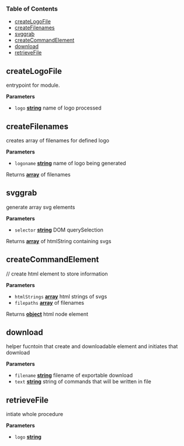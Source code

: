 <!-- Generated by documentation.js. Update this documentation by updating the source code. -->

### Table of Contents

-   [createLogoFile][1]
-   [createFilenames][2]
-   [svggrab][3]
-   [createCommandElement][4]
-   [download][5]
-   [retrieveFile][6]

## createLogoFile

entrypoint for module.

**Parameters**

-   `logo` **[string][7]** name of logo processed

## createFilenames

creates array of filenames for defined logo

**Parameters**

-   `logoname` **[string][7]** name of logo being generated

Returns **[array][8]** of filenames

## svggrab

generate array svg elements

**Parameters**

-   `selector` **[string][7]** DOM querySelection

Returns **[array][8]** of htmlString containing svgs

## createCommandElement

// create html element to store information

**Parameters**

-   `htmlStrings` **[array][8]** html strings of svgs
-   `filepaths` **[array][8]** of filenames

Returns **[object][9]** html node element

## download

helper fucntoin that create and downloadable element and initiates that download

**Parameters**

-   `filename` **[string][7]** filename of exportable download
-   `text` **[string][7]** string of commands that will be written in file

## retrieveFile

intiate whole procedure

**Parameters**

-   `logo` **[string][7]** 

[1]: #createlogofile

[2]: #createfilenames

[3]: #svggrab

[4]: #createcommandelement

[5]: #download

[6]: #retrievefile

[7]: https://developer.mozilla.org/docs/Web/JavaScript/Reference/Global_Objects/String

[8]: https://developer.mozilla.org/docs/Web/JavaScript/Reference/Global_Objects/Array

[9]: https://developer.mozilla.org/docs/Web/JavaScript/Reference/Global_Objects/Object
